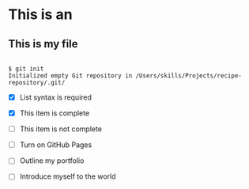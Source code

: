 
# This is an 
## This is my file

<img scr="https://octodex.github.com/images/yaktocat.png" ait="Image of Yaktocat">

```
$ git init
Initialized empty Git repository in /Users/skills/Projects/recipe-repository/.git/
```
- [x] List syntax is required
- [x] This item is complete
- [ ] This item is not complete
- [ ] Turn on GitHub Pages
- [ ] Outline my portfolio
- [ ] Introduce myself to the world

